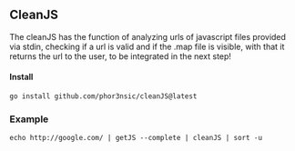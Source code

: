 ## CleanJS

The cleanJS has the function of analyzing urls of javascript files provided via stdin, checking if a url is valid and if the .map file is visible, with that it returns the url to the user, to be integrated in the next step!

#### Install

```
go install github.com/phor3nsic/cleanJS@latest
```

### Example

```
echo http://google.com/ | getJS --complete | cleanJS | sort -u
```

